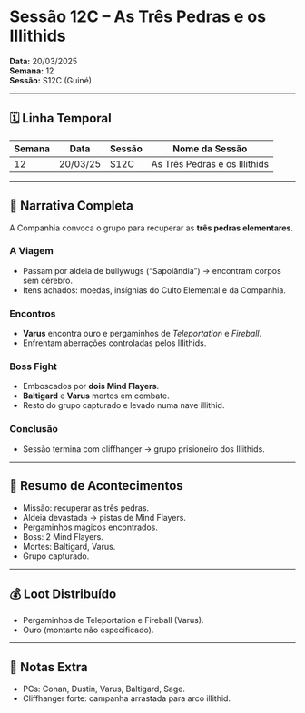 # Sessão 12C – As Três Pedras e os Illithids  
**Data:** 20/03/2025  
**Semana:** 12  
**Sessão:** S12C (Guiné)  

---

## 🗓 Linha Temporal
| Semana | Data      | Sessão | Nome da Sessão                 |
|--------|-----------|--------|---------------------------------|
| 12     | 20/03/25  | S12C   | As Três Pedras e os Illithids   |

---

## 📖 Narrativa Completa
A Companhia convoca o grupo para recuperar as **três pedras elementares**.  

### A Viagem
- Passam por aldeia de bullywugs (“Sapolândia”) → encontram corpos sem cérebro.  
- Itens achados: moedas, insígnias do Culto Elemental e da Companhia.  

### Encontros
- **Varus** encontra ouro e pergaminhos de *Teleportation* e *Fireball*.  
- Enfrentam aberrações controladas pelos Illithids.  

### Boss Fight
- Emboscados por **dois Mind Flayers**.  
- **Baltigard** e **Varus** mortos em combate.  
- Resto do grupo capturado e levado numa nave illithid.  

### Conclusão
- Sessão termina com cliffhanger → grupo prisioneiro dos Illithids.  

---

## 🎲 Resumo de Acontecimentos
- Missão: recuperar as três pedras.  
- Aldeia devastada → pistas de Mind Flayers.  
- Pergaminhos mágicos encontrados.  
- Boss: 2 Mind Flayers.  
- Mortes: Baltigard, Varus.  
- Grupo capturado.  

---

## 💰 Loot Distribuído
- Pergaminhos de Teleportation e Fireball (Varus).  
- Ouro (montante não especificado).  

---

## 🧾 Notas Extra
- PCs: Conan, Dustin, Varus, Baltigard, Sage.  
- Cliffhanger forte: campanha arrastada para arco illithid.  
